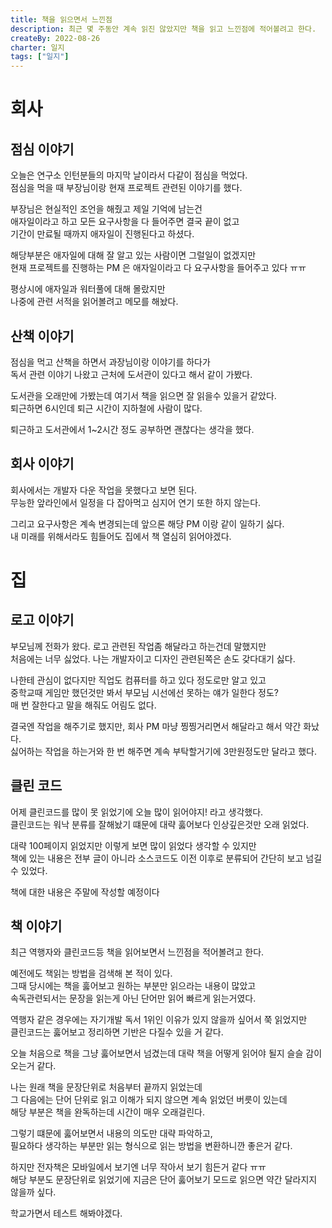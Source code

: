 ```yaml
---
title: 책을 읽으면서 느낀점
description: 최근 몇 주동안 계속 읽진 않았지만 책을 읽고 느낀점에 적어볼려고 한다.
createBy: 2022-08-26
charter: 일지
tags: ["일지"]
---
```


# 회사

## 점심 이야기

오늘은 연구소 인턴분들의 마지막 날이라서 다같이 점심을 먹었다.  
점심을 먹을 때 부장님이랑 현재 프로젝트 관련된 이야기를 했다.

부장님은 현실적인 조언을 해줬고 제일 기억에 남는건  
애자일이라고 하고 모든 요구사항을 다 들어주면 결국 끝이 없고  
기간이 만료될 때까지 애자일이 진행된다고 하셨다.

해당부분은 애자일에 대해 잘 알고 있는 사람이면 그럴일이 없겠지만  
현재 프로젝트를 진행하는 PM 은 애자일이라고 다 요구사항을 들어주고 있다 ㅠㅠ

평상시에 애자일과 워터풀에 대해 몰랐지만  
나중에 관련 서적을 읽어볼려고 메모를 해놨다.

## 산책 이야기

점심을 먹고 산책을 하면서 과장님이랑 이야기를 하다가  
독서 관련 이야기 나왔고 근처에 도서관이 있다고 해서 같이 가봤다.

도서관을 오래만에 가봤는데 여기서 책을 읽으면 잘 읽을수 있을거 같았다.  
퇴근하면 6시인데 퇴근 시간이 지하철에 사람이 많다.

퇴근하고 도서관에서 1~2시간 정도 공부하면 괜찮다는 생각을 했다.

## 회사 이야기

회사에서는 개발자 다운 작업을 못했다고 보면 된다.  
무능한 앞라인에서 일정을 다 잡아먹고 심지어 연기 또한 하지 않는다.

그리고 요구사항은 계속 변경되는데 앞으론 해당 PM 이랑 같이 일하기 싫다.  
내 미래를 위해서라도 힘들어도 집에서 책 열심히 읽어야겠다.

# 집

## 로고 이야기

부모님께 전화가 왔다. 로고 관련된 작업좀 해달라고 하는건데 말했지만  
처음에는 너무 싫었다. 나는 개발자이고 디자인 관련된쪽은 손도 갖다대기 싫다.

나한테 관심이 없다지만 직업도 컴퓨터를 하고 있다 정도로만 알고 있고  
중학교때 게임만 했던것만 봐서 부모님 시선에선 못하는 얘가 일한다 정도?  
매 번 잘한다고 말을 해줘도 어림도 없다.

결국엔 작업을 해주기로 했지만, 회사 PM 마냥 찡찡거리면서 해달라고 해서 약간 화났다.  
싫어하는 작업을 하는거와 한 번 해주면 계속 부탁할거기에 3만원정도만 달라고 했다.

## 클린 코드

어제 클린코드를 많이 못 읽었기에 오늘 많이 읽어야지! 라고 생각했다.  
클린코드는 워낙 분류를 잘해놨기 떄문에 대략 훓어보다 인상깊은것만 오래 읽었다.

대략 100페이지 읽었지만 이렇게 보면 많이 읽었다 생각할 수 있지만  
책에 있는 내용은 전부 글이 아니라 소스코드도 이전 이후로 분류되어 간단히 보고 넘길 수 있었다.

책에 대한 내용은 주말에 작성할 예정이다

## 책 이야기

최근 역행자와 클린코드등 책을 읽어보면서 느낀점을 적어볼려고 한다.

예전에도 책읽는 방법을 검색해 본 적이 있다.  
그때 당시에는 책을 훓어보고 원하는 부분만 읽으라는 내용이 많았고  
속독관련되서는 문장을 읽는게 아닌 단어만 읽어 빠르게 읽는거였다.

역행자 같은 경우에는 자기개발 독서 1위인 이유가 있지 않을까 싶어서 쭉 읽었지만  
클린코드는 훓어보고 정리하면 기반은 다질수 있을 거 같다.

오늘 처음으로 책을 그냥 훓어보면서 넘겼는데 대략 책을 어떻게 읽어야 될지 슬슬 감이 오는거 같다.

나는 원래 책을 문장단위로 처음부터 끝까지 읽었는데  
그 다음에는 단어 단위로 읽고 이해가 되지 않으면 계속 읽었던 버릇이 있는데  
해당 부분은 책을 완독하는데 시간이 매우 오래걸린다.

그렇기 떄문에 훓어보면서 내용의 의도만 대략 파악하고,  
필요하다 생각하는 부분만 읽는 형식으로 읽는 방법을 변환하니깐 좋은거 같다.

하지만 전자책은 모바일에서 보기엔 너무 작아서 보기 힘든거 같다 ㅠㅠ  
해당 부분도 문장단위로 읽었기에 지금은 단어 훓어보기 모드로 읽으면 약간 달라지지 않을까 싶다.

학교가면서 테스트 해봐야겠다.
